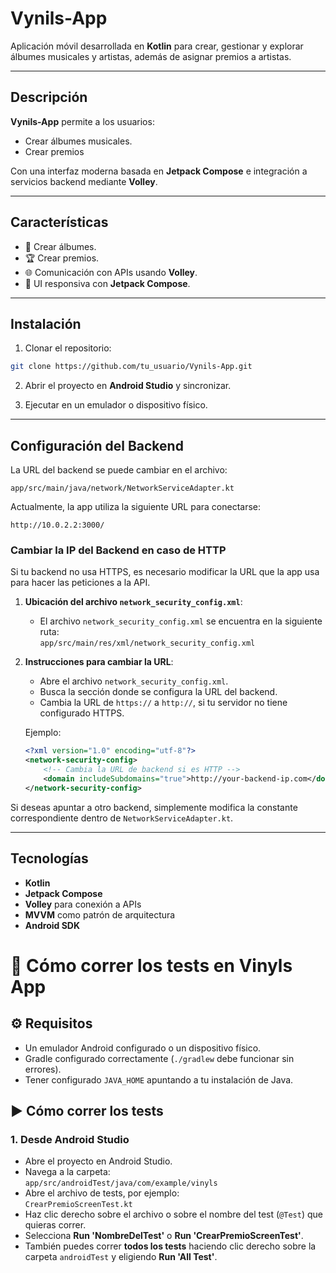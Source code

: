 # Vynils-App

Aplicación móvil desarrollada en **Kotlin** para crear, gestionar y explorar álbumes musicales y artistas, además de asignar premios a artistas.

---

## Descripción

**Vynils-App** permite a los usuarios:
- Crear álbumes musicales.
- Crear premios

Con una interfaz moderna basada en **Jetpack Compose** e integración a servicios backend mediante **Volley**.

---

## Características
- 📀 Crear álbumes.
- 🏆 Crear premios.
- 🌐 Comunicación con APIs usando **Volley**.
- 🎨 UI responsiva con **Jetpack Compose**.

---

## Instalación

1. Clonar el repositorio:

```bash
git clone https://github.com/tu_usuario/Vynils-App.git
```

2. Abrir el proyecto en **Android Studio** y sincronizar.

3. Ejecutar en un emulador o dispositivo físico.

---

## Configuración del Backend

La URL del backend se puede cambiar en el archivo:

```
app/src/main/java/network/NetworkServiceAdapter.kt
```

Actualmente, la app utiliza la siguiente URL para conectarse:

```
http://10.0.2.2:3000/
```


### Cambiar la IP del Backend en caso de HTTP

Si tu backend no usa HTTPS, es necesario modificar la URL que la app usa para hacer las peticiones a la API.

1. **Ubicación del archivo `network_security_config.xml`**:
   - El archivo `network_security_config.xml` se encuentra en la siguiente ruta:  
     `app/src/main/res/xml/network_security_config.xml`

2. **Instrucciones para cambiar la URL**:
   - Abre el archivo `network_security_config.xml`.
   - Busca la sección donde se configura la URL del backend.
   - Cambia la URL de `https://` a `http://`, si tu servidor no tiene configurado HTTPS.
   
   Ejemplo:
   ```xml
   <?xml version="1.0" encoding="utf-8"?>
   <network-security-config>
       <!-- Cambia la URL de backend si es HTTP -->
       <domain includeSubdomains="true">http://your-backend-ip.com</domain>
   </network-security-config>


Si deseas apuntar a otro backend, simplemente modifica la constante correspondiente dentro de `NetworkServiceAdapter.kt`.

---

## Tecnologías

- **Kotlin**
- **Jetpack Compose**
- **Volley** para conexión a APIs
- **MVVM** como patrón de arquitectura
- **Android SDK**



# 📄 Cómo correr los tests en Vinyls App

## ⚙️ Requisitos
- Un emulador Android configurado o un dispositivo físico.
- Gradle configurado correctamente (`./gradlew` debe funcionar sin errores).
- Tener configurado `JAVA_HOME` apuntando a tu instalación de Java.

## ▶️ Cómo correr los tests

### 1. Desde Android Studio

- Abre el proyecto en Android Studio.
- Navega a la carpeta:  
  `app/src/androidTest/java/com/example/vinyls`
- Abre el archivo de tests, por ejemplo:  
  `CrearPremioScreenTest.kt`
- Haz clic derecho sobre el archivo o sobre el nombre del test (`@Test`) que quieras correr.
- Selecciona **Run 'NombreDelTest'** o **Run 'CrearPremioScreenTest'**.
- También puedes correr **todos los tests** haciendo clic derecho sobre la carpeta `androidTest` y eligiendo **Run 'All Test'**.




